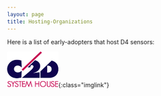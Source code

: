 ```yaml
---
layout: page
title: Hosting-Organizations
---
```


Here is a list of early-adopters that host D4 sensors:

[![c2d.eu](assets/images/c2d.png "c2d")](https://c2d.eu){:class="imglink"}
